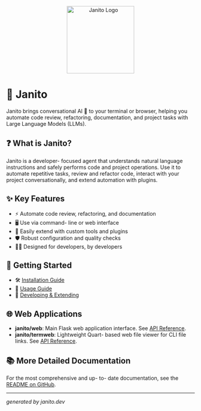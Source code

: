 <p align="center">
  <img src="imgs/happy- programmer.svg" alt="Janito Logo" width="180"/>
</p>

# 🤖 Janito

Janito brings conversational AI 🤝 to your terminal or browser, helping you automate code review, refactoring, documentation, and project tasks with Large Language Models (LLMs).

## ❓ What is Janito?

Janito is a developer- focused agent that understands natural language instructions and safely performs code and project operations. Use it to automate repetitive tasks, review and refactor code, interact with your project conversationally, and extend automation with plugins.

## ✨ Key Features

-  ⚡ Automate code review, refactoring, and documentation
-  🖥️ Use via command- line or web interface
-  🔌 Easily extend with custom tools and plugins
-  🛡️ Robust configuration and quality checks
-  👨‍💻 Designed for developers, by developers

## 🚀 Getting Started

-  🛠️ [Installation Guide](guides/installation.md)
-  🚦 [Usage Guide](guides/using.md)
-  🧩 [Developing & Extending](guides/developing.md)

## 🌐 Web Applications

-  **janito/web**: Main Flask web application interface. See [API Reference](reference/api.md#janitowebapp).
-  **janito/termweb**: Lightweight Quart- based web file viewer for CLI file links. See [API Reference](reference/api.md#janitotermwebapp).

## 📚 More Detailed Documentation
For the most comprehensive and up- to- date documentation, see the [README on GitHub](https://github.com/joaompinto/janito/blob/main/README.md).

- - - 

_generated by janito.dev_
